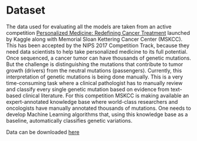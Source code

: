 # Dataset

The data used for evaluating all the models are taken from an active competition [Personalized Medicine: Redefining Cancer Treatment](https://www.kaggle.com/c/msk-redefining-cancer-treatment) launched by Kaggle along with Memorial Sloan Kettering Cancer Center (MSKCC). This has been accepted by the NIPS 2017 Competition Track, because they need data scientists to help take personalized medicine to its full potential. Once sequenced, a cancer tumor can have thousands of genetic mutations. But the challenge is distinguishing the mutations that contribute to tumor growth (drivers) from the neutral mutations (passengers). Currently, this interpretation of genetic mutations is being done manually. This is a very time-consuming task where a clinical pathologist has to manually review and classify every single genetic mutation based on evidence from text-based clinical literature. For this competition MSKCC is making available an expert-annotated knowledge base where world-class researchers and oncologists have manually annotated thousands of mutations. One needs to develop Machine Learning algorithms that, using this knowledge base as a baseline, automatically classifies genetic variations.

Data can be downloaded [here](https://www.kaggle.com/c/msk-redefining-cancer-treatment/data)


